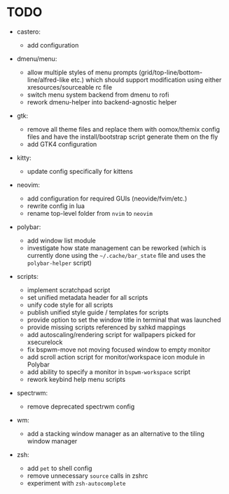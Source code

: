 # TODO

* castero:
  * add configuration

* dmenu/menu:
  * allow multiple styles of menu prompts (grid/top-line/bottom-line/alfred-like etc.) which should support modification using either xresources/sourceable rc file
  * switch menu system backend from dmenu to rofi
  * rework dmenu-helper into backend-agnostic helper

* gtk:
  * remove all theme files and replace them with oomox/themix config files and have the install/bootstrap script generate them on the fly
  * add GTK4 configuration

* kitty:
  * update config specifically for kittens

* neovim:
  * add configuration for required GUIs (neovide/fvim/etc.)
  * rewrite config in lua
  * rename top-level folder from `nvim` to `neovim`

* polybar:
  * add window list module
  * investigate how state management can be reworked (which is currently done using the `~/.cache/bar_state` file and uses the `polybar-helper` script)

* scripts:
  * implement scratchpad script
  * set unified metadata header for all scripts
  * unify code style for all scripts
  * publish unified style guide / templates for scripts
  * provide option to set the window title in terminal that was launched
  * provide missing scripts referenced by sxhkd mappings
  * add autoscaling/rendering script for wallpapers picked for xsecurelock
  * fix bspwm-move not moving focused window to empty monitor
  * add scroll action script for monitor/workspace icon module in Polybar
  * add ability to specify a monitor in `bspwm-workspace` script
  * rework keybind help menu scripts

* spectrwm:
  * remove deprecated spectrwm config

* wm:
  * add a stacking window manager as an alternative to the tiling window manager

* zsh:
  * add `pet` to shell config
  * remove unnecessary `source` calls in zshrc
  * experiment with `zsh-autocomplete`
